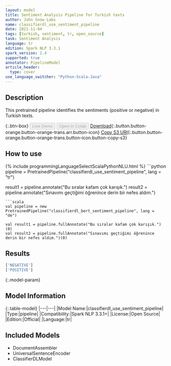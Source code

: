 ```yaml
---
layout: model
title: Sentiment Analysis Pipeline for Turkish texts
author: John Snow Labs
name: classifierdl_use_sentiment_pipeline
date: 2021-11-04
tags: [turkish, sentiment, tr, open_source]
task: Sentiment Analysis
language: tr
edition: Spark NLP 3.3.1
spark_version: 2.4
supported: true
annotator: PipelineModel
article_header:
  type: cover
use_language_switcher: "Python-Scala-Java"
---
```


## Description

This pretrained pipeline identifies the sentiments (positive or negative) in Turkish texts.

{:.btn-box}
<button class="button button-orange" disabled>Live Demo</button>
<button class="button button-orange" disabled>Open in Colab</button>
[Download](https://s3.amazonaws.com/auxdata.johnsnowlabs.com/public/models/classifierdl_use_sentiment_pipeline_tr_3.3.1_2.4_1636020950989.zip){:.button.button-orange.button-orange-trans.arr.button-icon}
[Copy S3 URI](s3://auxdata.johnsnowlabs.com/public/models/classifierdl_use_sentiment_pipeline_tr_3.3.1_2.4_1636020950989.zip){:.button.button-orange.button-orange-trans.button-icon.button-copy-s3}

## How to use



<div class="tabs-box" markdown="1">
{% include programmingLanguageSelectScalaPythonNLU.html %}
```python
pipeline = PretrainedPipeline("classifierdl_use_sentiment_pipeline", lang = "tr")

result1 = pipeline.annotate("Bu sıralar kafam çok karışık.")
result2 = pipeline.annotate("Sınavımı geçtiğimi öğrenince derin bir nefes aldım.")
```
```scala
val pipeline = new PretrainedPipeline("classifierdl_bert_sentiment_pipeline", lang = "de")

val result1 = pipeline.fullAnnotate("Bu sıralar kafam çok karışık.")(0)
val result2 = pipeline.fullAnnotate("Sınavımı geçtiğimi öğrenince derin bir nefes aldım.")(0)
```
</div>

## Results

```bash
['NEGATIVE']
['POSITIVE']
```

{:.model-param}
## Model Information

{:.table-model}
|---|---|
|Model Name:|classifierdl_use_sentiment_pipeline|
|Type:|pipeline|
|Compatibility:|Spark NLP 3.3.1+|
|License:|Open Source|
|Edition:|Official|
|Language:|tr|

## Included Models

- DocumentAssembler
- UniversalSentenceEncoder
- ClassifierDLModel